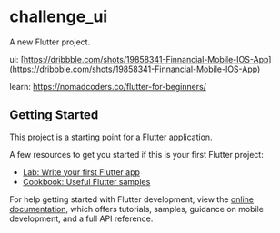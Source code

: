 # challenge_ui

A new Flutter project.

ui: [https://dribbble.com/shots/19858341-Finnancial-Mobile-IOS-App](https://dribbble.com/shots/19858341-Finnancial-Mobile-IOS-App)

learn: https://nomadcoders.co/flutter-for-beginners/

## Getting Started

This project is a starting point for a Flutter application.

A few resources to get you started if this is your first Flutter project:

- [Lab: Write your first Flutter app](https://docs.flutter.dev/get-started/codelab)
- [Cookbook: Useful Flutter samples](https://docs.flutter.dev/cookbook)

For help getting started with Flutter development, view the
[online documentation](https://docs.flutter.dev/), which offers tutorials,
samples, guidance on mobile development, and a full API reference.
